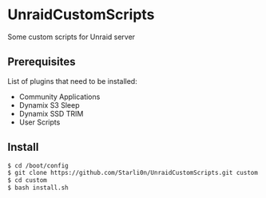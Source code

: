 # UnraidCustomScripts
Some custom scripts for Unraid server

## Prerequisites

List of plugins that need to be installed:
- Community Applications
- Dynamix S3 Sleep
- Dynamix SSD TRIM
- User Scripts

## Install

```sh
$ cd /boot/config
$ git clone https://github.com/Starli0n/UnraidCustomScripts.git custom
$ cd custom
$ bash install.sh
```
